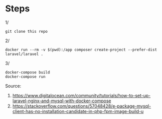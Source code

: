 # Steps

1/
```
git clone this repo
```

2/
```
docker run --rm -v $(pwd):/app composer create-project --prefer-dist laravel/laravel .
```

3/
```
docker-compose build
docker-compose run
```

Source: 
1. https://www.digitalocean.com/community/tutorials/how-to-set-up-laravel-nginx-and-mysql-with-docker-compose
2. https://stackoverflow.com/questions/57048428/e-package-mysql-client-has-no-installation-candidate-in-php-fpm-image-build-u
